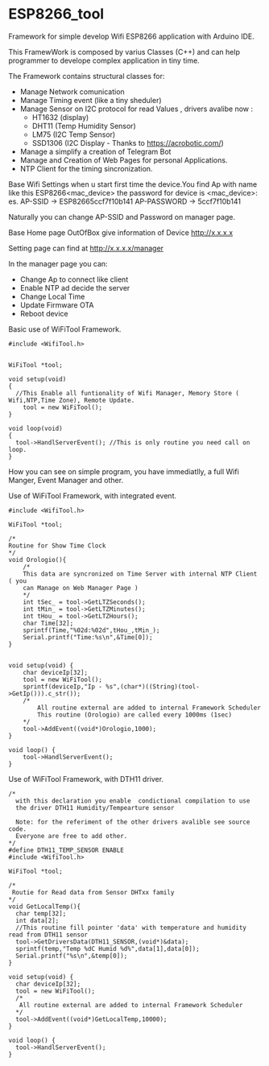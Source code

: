 # ESP8266_tool
Framework for simple develop Wifi ESP8266 application with Arduino IDE.

This FramewWork is composed by varius Classes (C++) and can help programmer 
to develope complex application in tiny time.

The Framework contains structural classes for:

- Manage Network comunication
- Manage Timing event (like a tiny sheduler)
- Manage Sensor on I2C  protocol for read Values , drivers avalibe now :
   * HT1632 (display)
   * DHT11 (Temp Humidity Sensor)
   * LM75 (I2C Temp Sensor)
   * SSD1306 (I2C Display - Thanks to https://acrobotic.com/)
- Manage a simplify a creation of Telegram Bot
- Manage and Creation of Web Pages for personal Applications.
- NTP Client for the timing sincronization.

Base Wifi Settings
when u start first time the device.You find Ap with name like this ESP8266<mac_device> the password for device is
<mac_device>:
  es. AP-SSID -> ESP82665ccf7f10b141
      AP-PASSWORD -> 5ccf7f10b141

Naturally you can change AP-SSID and Password on manager page.

Base Home page OutOfBox give information of Device
http://x.x.x.x

Setting page can find at
http://x.x.x.x/manager

In the manager page you can:

- Change Ap to connect like client
- Enable NTP ad decide the server
- Change Local Time
- Update Firmware OTA
- Reboot device

Basic use of WiFiTool Framework.

	#include <WifiTool.h>


	WiFiTool *tool;

	void setup(void)
	{ 
      //This Enable all funtionality of Wifi Manager, Memory Store ( Wifi,NTP,Time Zone), Remote Update.
	    tool = new WiFiTool(); 
	}

	void loop(void)
	{
	  tool->HandlServerEvent(); //This is only routine you need call on loop.
	}

How you can see on simple program, you have immediatlly, a full Wifi Manger, Event Manager and other.

Use of WiFiTool Framework, with integrated event.

	#include <WifiTool.h>

	WiFiTool *tool;

	/*
	Routine for Show Time Clock
	*/
	void Orologio(){
		/*
		This data are syncronized on Time Server with internal NTP Client ( you
		can Manage on Web Manager Page )
		*/
		int tSec_ = tool->GetLTZSeconds();
		int tMin_ = tool->GetLTZMinutes();
		int tHou_ = tool->GetLTZHours();
		char Time[32];
		sprintf(Time,"%02d:%02d",tHou_,tMin_);
		Serial.printf("Time:%s\n",&Time[0]); 
	}


	void setup(void) {
		char deviceIp[32];
		tool = new WiFiTool(); 
		sprintf(deviceIp,"Ip - %s",(char*)((String)(tool->GetIp())).c_str());
		/*
			All routine external are added to internal Framework Scheduler
			This routine (Orologio) are called every 1000ms (1sec) 
		*/
		tool->AddEvent((void*)Orologio,1000);
	}

	void loop() {
		tool->HandlServerEvent(); 
	}
	
Use of WiFiTool Framework, with DTH11 driver.

	/*
	  with this declaration you enable  condictional compilation to use 
	  the driver DTH11 Humidity/Tempearture sensor	  
	  
	  Note: for the referiment of the other drivers avalible see source code.
	  Everyone are free to add other.
	*/
	#define DTH11_TEMP_SENSOR ENABLE
	#include <WifiTool.h>

	WiFiTool *tool;

	/* 
	 Routie for Read data from Sensor DHTxx family 
	*/
	void GetLocalTemp(){
	  char temp[32];	  
	  int data[2];
	  //This routine fill pointer 'data' with temperature and humidity read from DTH11 sensor
	  tool->GetDriversData(DTH11_SENSOR,(void*)&data);
	  sprintf(temp,"Temp %dC Humid %d%",data[1],data[0]);
	  Serial.printf("%s\n",&temp[0]);                                    
	}

	void setup(void) {
	  char deviceIp[32];   
	  tool = new WiFiTool();
	  /*
	   All routine external are added to internal Framework Scheduler 
	  */
	  tool->AddEvent((void*)GetLocalTemp,10000);
	}

	void loop() {
	  tool->HandlServerEvent();  
	}
